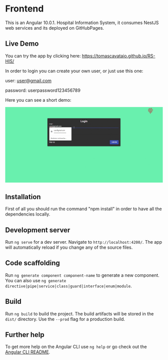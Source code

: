 # Frontend

This is an Angular 10.0.1. Hospital Information System, it consumes NestJS web services and its deployed on GitHubPages.

## Live Demo

You can try the app by clicking here: https://tomascavataio.github.io/RS-HIS/

In order to login you can create your own user, or just use this one:

user: user@gmail.com 

password: userpassword123456789

Here you can see a short demo:

![Gif Demo](demoHIS.gif)

## Installation

First of all you should run the command "npm install" in order to have all the dependencies locally.

## Development server

Run `ng serve` for a dev server. Navigate to `http://localhost:4200/`. The app will automatically reload if you change any of the source files.

## Code scaffolding

Run `ng generate component component-name` to generate a new component. You can also use `ng generate directive|pipe|service|class|guard|interface|enum|module`.

## Build

Run `ng build` to build the project. The build artifacts will be stored in the `dist/` directory. Use the `--prod` flag for a production build.


## Further help

To get more help on the Angular CLI use `ng help` or go check out the [Angular CLI README](https://github.com/angular/angular-cli/blob/master/README.md).
